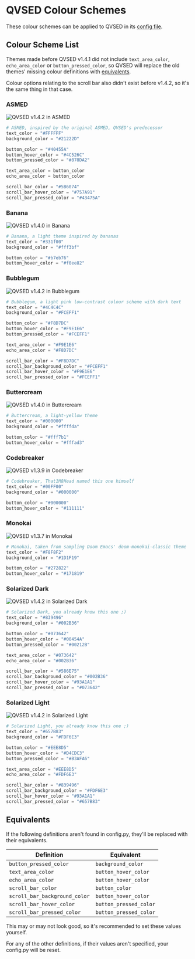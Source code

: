 # QVSED Colour Schemes

These colour schemes can be applied to QVSED in its [config file](README.md#configuration).

## Colour Scheme List

Themes made before QVSED v1.4.1 did not include `text_area_color`, `echo_area_color`
or `button_pressed_color`, so QVSED will replace the old themes' missing colour
definitions with [equivalents](#equivalents).

Colour options relating to the scroll bar also didn't exist before v1.4.2, so it's
the same thing in that case.

### ASMED

![QVSED v1.4.2 in ASMED](colour-schemes/asmed.png)

```python
# ASMED, inspired by the original ASMED, QVSED's predecessor
text_color = "#FFFFFF"
background_color = "#21222D"

button_color = "#40455A"
button_hover_color = "#4C526C"
button_pressed_color = "#878DA2"

text_area_color = button_color
echo_area_color = button_color

scroll_bar_color = "#5B6074"
scroll_bar_hover_color = "#757A91"
scroll_bar_pressed_color = "#43475A"
```

### Banana

![QVSED v1.4.0 in Banana](colour-schemes/banana.png)

```python
# Banana, a light theme inspired by bananas
text_color = "#331f00"
background_color = "#fff3bf"

button_color = "#b7eb76"
button_hover_color = "#f0ee82"
```

### Bubblegum

![QVSED v1.4.2 in Bubblegum](colour-schemes/bubblegum.png)

```python
# Bubblegum, a light pink low-contrast colour scheme with dark text
text_color = "#4C4C4C"
background_color = "#FCEFF1"

button_color = "#F8D7DC"
button_hover_color = "#F9E1E6"
button_pressed_color = "#FCEFF1"

text_area_color = "#F9E1E6"
echo_area_color = "#F8D7DC"

scroll_bar_color = "#F8D7DC"
scroll_bar_background_color = "#FCEFF1"
scroll_bar_hover_color = "#F9E1E6"
scroll_bar_pressed_color = "#FCEFF1"
```

### Buttercream

![QVSED v1.4.0 in Buttercream](colour-schemes/buttercream.png)

```python
# Buttercream, a light-yellow theme
text_color = "#000000"
background_color = "#ffffda"

button_color = "#fff7b1"
button_hover_color = "#fffad3"
```

### Codebreaker

![QVSED v1.3.9 in Codebreaker](colour-schemes/codebreaker.png)

```python
# Codebreaker, That1M8Head named this one himself
text_color = "#00FF00"
background_color = "#000000"

button_color = "#000000"
button_hover_color = "#111111"
```

### Monokai

![QVSED v1.3.7 in Monokai](colour-schemes/monokai.png)

```python
# Monokai, taken from sampling Doom Emacs' doom-monokai-classic theme
text_color = "#F8F8F2"
background_color = "#1D1F19"

button_color = "#272822"
button_hover_color = "#171819"
```

### Solarized Dark

![QVSED v1.4.2 in Solarized Dark](colour-schemes/solarized-dark.png)

```python
# Solarized Dark, you already know this one ;)
text_color = "#839496"
background_color = "#002B36"

button_color = "#073642"
button_hover_color = "#00454A"
button_pressed_color = "#00212B"

text_area_color = "#073642"
echo_area_color = "#002B36"

scroll_bar_color = "#586E75"
scroll_bar_background_color = "#002B36"
scroll_bar_hover_color = "#93A1A1"
scroll_bar_pressed_color = "#073642"
```

### Solarized Light

![QVSED v1.4.2 in Solarized Light](colour-schemes/solarized-light.png)

```python
# Solarized Light, you already know this one ;)
text_color = "#657B83"
background_color = "#FDF6E3"

button_color = "#EEE8D5"
button_hover_color = "#D4CDC3"
button_pressed_color = "#B3AFA6"

text_area_color = "#EEE8D5"
echo_area_color = "#FDF6E3"

scroll_bar_color = "#839496"
scroll_bar_background_color = "#FDF6E3"
scroll_bar_hover_color = "#93A1A1"
scroll_bar_pressed_color = "#657B83"
```

## Equivalents

If the following definitions aren't found in config.py, they'll be replaced
with their equivalents.

| Definition                    | Equivalent             |
| ----------------------------- | ---------------------- |
| `button_pressed_color`        | `background_color`     |
| `text_area_color`             | `button_hover_color`   |
| `echo_area_color`             | `button_hover_color`   |
| `scroll_bar_color`            | `button_color`         |
| `scroll_bar_background_color` | `button_hover_color`   |
| `scroll_bar_hover_color`      | `button_pressed_color` |
| `scroll_bar_pressed_color`    | `button_pressed_color` |

This may or may not look good, so it's recommended to set these values yourself.

For any of the other definitions, if their values aren't specified, your config.py
will be reset.
